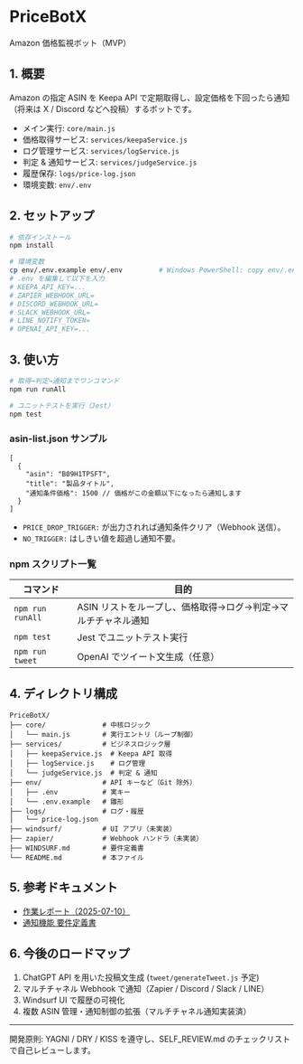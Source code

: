 # PriceBotX

Amazon 価格監視ボット（MVP）

## 1. 概要
Amazon の指定 ASIN を Keepa API で定期取得し、設定価格を下回ったら通知（将来は X / Discord などへ投稿）するボットです。

- メイン実行: `core/main.js`
- 価格取得サービス: `services/keepaService.js`
- ログ管理サービス: `services/logService.js`
- 判定 & 通知サービス: `services/judgeService.js`
- 履歴保存: `logs/price-log.json`
- 環境変数: `env/.env`

## 2. セットアップ
```bash
# 依存インストール
npm install

# 環境変数
cp env/.env.example env/.env         # Windows PowerShell: copy env/.env.example env/.env
# .env を編集して以下を入力
# KEEPA_API_KEY=...
# ZAPIER_WEBHOOK_URL=
# DISCORD_WEBHOOK_URL=
# SLACK_WEBHOOK_URL=
# LINE_NOTIFY_TOKEN=
# OPENAI_API_KEY=...
```

## 3. 使い方
```bash
# 取得→判定→通知までワンコマンド
npm run runAll

# ユニットテストを実行（Jest）
npm test
```

### asin-list.json サンプル
```jsonc
[
  {
    "asin": "B09H1TPSFT",
    "title": "製品タイトル",
    "通知条件価格": 1500 // 価格がこの金額以下になったら通知します
  }
]
```

- `PRICE_DROP_TRIGGER:` が出力されれば通知条件クリア（Webhook 送信）。
- `NO_TRIGGER:` はしきい値を超過し通知不要。

### npm スクリプト一覧
| コマンド | 目的 |
| -------- | ---- |
| `npm run runAll` | ASIN リストをループし、価格取得→ログ→判定→マルチチャネル通知 |
| `npm test` | Jest でユニットテスト実行 |
| `npm run tweet` | OpenAI でツイート文生成（任意） |

## 4. ディレクトリ構成
```
PriceBotX/
├── core/              # 中核ロジック
│   └── main.js        # 実行エントリ（ループ制御）
├── services/          # ビジネスロジック層
│   ├── keepaService.js  # Keepa API 取得
│   ├── logService.js    # ログ管理
│   └── judgeService.js  # 判定 & 通知
├── env/               # API キーなど（Git 除外）
│   ├── .env           # 実キー
│   └── .env.example   # 雛形
├── logs/              # ログ・履歴
│   └── price-log.json
├── windsurf/          # UI アプリ（未実装）
├── zapier/            # Webhook ハンドラ（未実装）
├── WINDSURF.md        # 要件定義書
└── README.md          # 本ファイル
```

## 5. 参考ドキュメント
- [作業レポート（2025-07-10）](docs/REPORT_2025-07-10.md)
- [通知機能 要件定義書](docs/notify_spec.md)

## 6. 今後のロードマップ
1. ChatGPT API を用いた投稿文生成 (`tweet/generateTweet.js` 予定)
2. マルチチャネル Webhook で通知（Zapier / Discord / Slack / LINE）
3. Windsurf UI で履歴の可視化
4. 複数 ASIN 管理・通知制御の拡張（マルチチャネル通知実装済）

---
開発原則: YAGNI / DRY / KISS を遵守し、SELF_REVIEW.md のチェックリストで自己レビューします。
